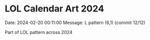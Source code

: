 # LOL Calendar Art 2024

Date: 2024-02-20 00:11:00
Message: L pattern (6,1) (commit 12/12)

Part of LOL pattern across 2024
